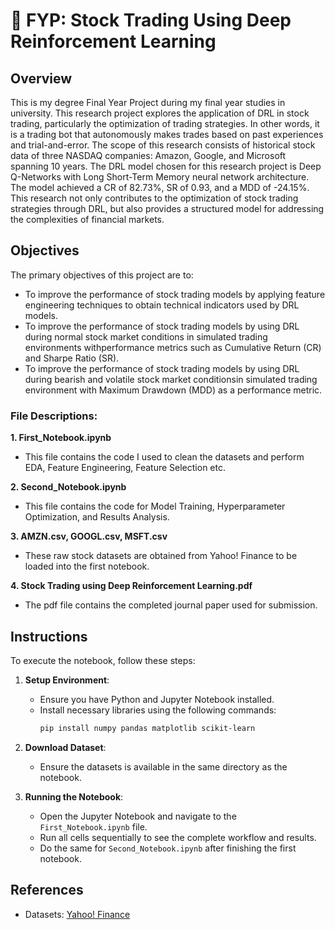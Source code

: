 # 🤖 FYP: Stock Trading Using Deep Reinforcement Learning

## Overview
This is my degree Final Year Project during my final year studies in university. This research project explores the application of DRL in stock trading, particularly the optimization of trading strategies. In other words, it is a trading bot that autonomously makes trades based on past experiences and trial-and-error. The scope of this research consists of historical stock data of three NASDAQ companies: Amazon, Google, and Microsoft spanning 10 years. The DRL model chosen for this research project is Deep Q-Networks with Long Short-Term Memory neural network architecture. The model achieved a CR of 82.73%, SR of 0.93, and a MDD of -24.15%. This research not only contributes to the optimization of stock trading strategies through DRL, but also provides a structured model for addressing the complexities of financial markets.

## Objectives
The primary objectives of this project are to:
- To improve the performance of stock trading models by applying feature engineering techniques to obtain technical indicators used by DRL models.
- To improve the performance of stock trading models by using DRL during normal stock market conditions in simulated trading environments withperformance
  metrics such as Cumulative Return (CR) and Sharpe Ratio (SR).
- To improve the performance of stock trading models by using DRL during bearish and volatile stock market conditionsin simulated trading environment with
  Maximum Drawdown (MDD) as a performance metric.
  
### File Descriptions:
**1. First_Notebook.ipynb**
- This file contains the code I used to clean the datasets and perform EDA, Feature Engineering, Feature Selection etc.

**2. Second_Notebook.ipynb**
- This file contains the code for Model Training, Hyperparameter Optimization, and Results Analysis.

**3. AMZN.csv, GOOGL.csv, MSFT.csv**
- These raw stock datasets are obtained from Yahoo! Finance to be loaded into the first notebook. 

**4. Stock Trading using Deep Reinforcement Learning.pdf**
- The pdf file contains the completed journal paper used for submission. 

## Instructions
To execute the notebook, follow these steps:

1. **Setup Environment**:
    - Ensure you have Python and Jupyter Notebook installed.
    - Install necessary libraries using the following commands:
      ```bash
      pip install numpy pandas matplotlib scikit-learn
      ```

2. **Download Dataset**:
    - Ensure the datasets is available in the same directory as the notebook.

3. **Running the Notebook**:
    - Open the Jupyter Notebook and navigate to the `First_Notebook.ipynb` file.
    - Run all cells sequentially to see the complete workflow and results.
    - Do the same for `Second_Notebook.ipynb` after finishing the first notebook.
  
## References
- Datasets: [Yahoo! Finance](https://finance.yahoo.com/?guccounter=1&guce_referrer=aHR0cHM6Ly93d3cuZ29vZ2xlLmNvbS8&guce_referrer_sig=AQAAAIpvVmT2OYBkokMJPv8aK1cuy6TK7hs5Yq2321MOPNSj6uOpLhellHY6OPQzRgyXEvttsHqhI1_ntA4LDu-0ZyhUby6NE_3XnHfa50H40zGrq23XC4eIgcaQRmee_dXEvotCf2x9DcECo_Q6yRhl7MGdWw0yrvY2O4SsLa5lPUQr)
